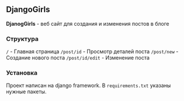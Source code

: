 ## DjangoGirls
**DjanogGirls** - веб сайт для создания и изменения постов в блоге

### Структура
`/` - Главная страница
`/post/id` - Просмотр деталей поста
`/post/new` - Создание нового поста
`/post/id/edit` - Изменение поста

### Установка
Проект написан на django framework. В `requirements.txt` указаны нужные пакеты.
